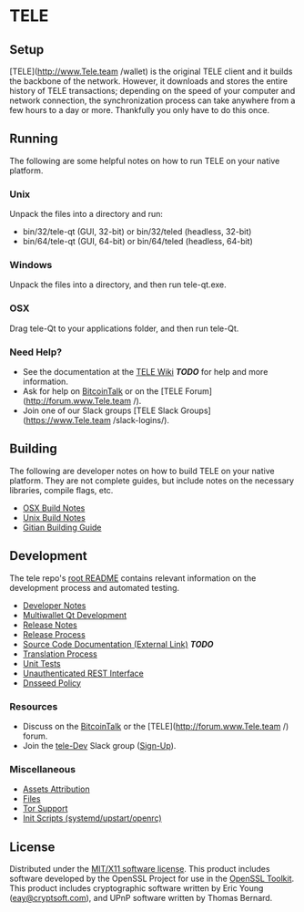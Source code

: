 TELE
=====================

Setup
---------------------
[TELE](http://www.Tele.team /wallet) is the original TELE client and it builds the backbone of the network. However, it downloads and stores the entire history of TELE transactions; depending on the speed of your computer and network connection, the synchronization process can take anywhere from a few hours to a day or more. Thankfully you only have to do this once.

Running
---------------------
The following are some helpful notes on how to run TELE on your native platform.

### Unix

Unpack the files into a directory and run:

- bin/32/tele-qt (GUI, 32-bit) or bin/32/teled (headless, 32-bit)
- bin/64/tele-qt (GUI, 64-bit) or bin/64/teled (headless, 64-bit)

### Windows

Unpack the files into a directory, and then run tele-qt.exe.

### OSX

Drag tele-Qt to your applications folder, and then run tele-Qt.

### Need Help?

* See the documentation at the [TELE Wiki](https://en.bitcoin.it/wiki/Main_Page) ***TODO***
for help and more information.
* Ask for help on [BitcoinTalk](https://bitcointalk.org/index.php?topic=1262920.0) or on the [TELE Forum](http://forum.www.Tele.team /).
* Join one of our Slack groups [TELE Slack Groups](https://www.Tele.team /slack-logins/).

Building
---------------------
The following are developer notes on how to build TELE on your native platform. They are not complete guides, but include notes on the necessary libraries, compile flags, etc.

- [OSX Build Notes](build-osx.md)
- [Unix Build Notes](build-unix.md)
- [Gitian Building Guide](gitian-building.md)

Development
---------------------
The tele repo's [root README](https://github.com/mammix2/tele/tele/blob/master/README.md) contains relevant information on the development process and automated testing.

- [Developer Notes](developer-notes.md)
- [Multiwallet Qt Development](multiwallet-qt.md)
- [Release Notes](release-notes.md)
- [Release Process](release-process.md)
- [Source Code Documentation (External Link)](https://dev.visucore.com/bitcoin/doxygen/) ***TODO***
- [Translation Process](translation_process.md)
- [Unit Tests](unit-tests.md)
- [Unauthenticated REST Interface](REST-interface.md)
- [Dnsseed Policy](dnsseed-policy.md)

### Resources

* Discuss on the [BitcoinTalk](https://bitcointalk.org/index.php?topic=1262920.0) or the [TELE](http://forum.www.Tele.team /) forum.
* Join the [tele-Dev](https://tele-dev.slack.com/) Slack group ([Sign-Up](https://tele-dev.herokuapp.com/)).

### Miscellaneous
- [Assets Attribution](assets-attribution.md)
- [Files](files.md)
- [Tor Support](tor.md)
- [Init Scripts (systemd/upstart/openrc)](init.md)

License
---------------------
Distributed under the [MIT/X11 software license](http://www.opensource.org/licenses/mit-license.php).
This product includes software developed by the OpenSSL Project for use in the [OpenSSL Toolkit](https://www.openssl.org/). This product includes
cryptographic software written by Eric Young ([eay@cryptsoft.com](mailto:eay@cryptsoft.com)), and UPnP software written by Thomas Bernard.
